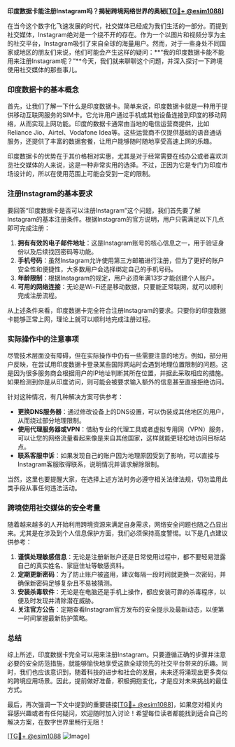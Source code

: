 **印度数据卡能注册Instagram吗？揭秘跨境网络世界的奥秘[[TG💪+ @esim1088](https://t.me/s/esim1088)]**

在当今这个数字化飞速发展的时代，社交媒体已经成为我们生活的一部分。而提到社交媒体，Instagram绝对是一个绕不开的存在。作为一个以图片和视频分享为主的社交平台，Instagram吸引了来自全球的海量用户。然而，对于一些身处不同国家或地区的朋友们来说，他们可能会产生这样的疑问：**“我的印度数据卡能不能用来注册Instagram呢？”**今天，我们就来聊聊这个问题，并深入探讨一下跨境使用社交媒体的那些事儿。

### 印度数据卡的基本概念

首先，让我们了解一下什么是印度数据卡。简单来说，印度数据卡就是一种用于提供移动互联网服务的SIM卡。它允许用户通过手机或其他设备连接到印度的移动网络，从而实现上网功能。印度的数据卡通常由当地的电信运营商提供，比如Reliance Jio、Airtel、Vodafone Idea等。这些运营商不仅提供基础的语音通话服务，还提供了丰富的数据套餐，让用户能够随时随地享受高速上网的乐趣。

印度数据卡的优势在于其价格相对实惠，尤其是对于经常需要在线办公或者喜欢浏览社交媒体的人来说，这是一种非常实用的选择。不过，正因为它是专门为印度市场设计的，所以在使用范围上可能会受到一定的限制。

### 注册Instagram的基本要求

要回答“印度数据卡是否可以注册Instagram”这个问题，我们首先要了解Instagram的基本注册条件。根据Instagram的官方说明，用户只需满足以下几点即可完成注册：

1. **拥有有效的电子邮件地址**：这是Instagram账号的核心信息之一，用于验证身份以及后续找回密码等功能。
2. **手机号码**：虽然Instagram允许使用第三方邮箱进行注册，但为了更好的账户安全性和便捷性，大多数用户会选择绑定自己的手机号码。
3. **年龄限制**：根据Instagram的规定，用户必须年满13岁才能创建个人账户。
4. **可用的网络连接**：无论是Wi-Fi还是移动数据，只要能正常联网，就可以顺利完成注册流程。

从上述条件来看，印度数据卡完全符合注册Instagram的要求。只要你的印度数据卡能够正常上网，理论上就可以顺利地完成注册过程。

### 实际操作中的注意事项

尽管技术层面没有障碍，但在实际操作中仍有一些需要注意的地方。例如，部分用户反映，在尝试用印度数据卡登录某些国际网站时会遇到地理位置限制的问题。这是因为很多服务商会根据用户的IP地址判断其所在位置，并据此采取相应的措施。如果检测到你是从印度访问，则可能会被要求输入额外的信息甚至直接拒绝访问。

针对这种情况，有几种解决方案可供参考：
- **更换DNS服务器**：通过修改设备上的DNS设置，可以伪装成其他地区的用户，从而绕过部分地理限制。
- **使用代理服务器或VPN**：借助专业的代理工具或者虚拟专用网（VPN）服务，可以让您的网络流量看起来像是来自其他国家，这样就能更轻松地访问目标站点。
- **联系客服申诉**：如果发现自己的账户因为地理原因受到了影响，可以直接与Instagram客服取得联系，说明情况并请求解除限制。

当然，这里也要提醒大家，在选择上述方法时务必遵守相关法律法规，切勿滥用此类手段从事任何违法活动。

### 跨境使用社交媒体的安全考量

随着越来越多的人开始利用跨境资源来满足自身需求，网络安全问题也随之凸显出来。尤其是在涉及到个人信息保护方面，我们必须保持高度警惕。以下是几点建议供参考：

1. **谨慎处理敏感信息**：无论是注册新账户还是日常使用过程中，都不要轻易泄露自己的真实姓名、家庭住址等敏感资料。
2. **定期更新密码**：为了防止账户被盗用，建议每隔一段时间就更换一次密码，并确保新密码足够复杂且不易被猜测。
3. **安装杀毒软件**：无论是在电脑还是手机上操作，都应安装可靠的杀毒程序，以便及时发现并清除潜在威胁。
4. **关注官方公告**：定期查看Instagram官方发布的安全提示及最新动态，以便第一时间掌握最新防护策略。

### 总结

综上所述，印度数据卡完全可以用来注册Instagram。只要遵循正确的步骤并注意必要的安全防范措施，就能够愉快地享受这款全球领先的社交平台带来的乐趣。同时，我们也应该意识到，随着科技的进步和社会的发展，未来还将涌现出更多类似的跨境应用场景。因此，提前做好准备，积极拥抱变化，才是应对未来挑战的最佳方式。

最后，再次强调一下文中提到的重要链接[[TG💪+ @esim1088](https://t.me/s/esim1088)]，如果您对相关内容感兴趣或者有任何疑问，欢迎随时加入讨论！希望每位读者都能找到适合自己的解决方案，在数字世界里畅行无阻！

[[TG💪+ @esim1088](https://t.me/s/esim1088) ![Image](https://i.postimg.cc/4NQfJmqS/Snipaste-2025-05-13-00-14-12.png)]